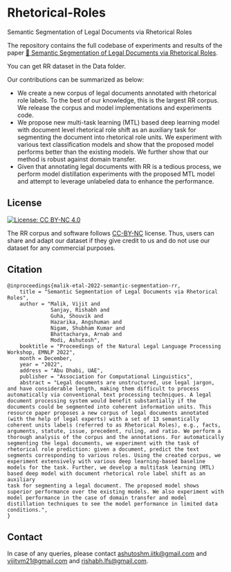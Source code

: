 # Rhetorical-Roles
Semantic Segmentation of Legal Documents via Rhetorical Roles

The repository contains the full codebase of experiments and results of the paper [🔗 Semantic Segmentation of Legal Documents via Rhetorical Roles](https://aclanthology.org/2022.nllp-1.13/). 

You can get RR dataset in the Data folder.

Our contributions can be summarized as below:
* We create a new corpus of legal documents annotated with rhetorical role labels. To the best of our knowledge, this is the largest RR corpus. We release the corpus and model implementations and experiments code.
* We propose new multi-task learning (MTL) based deep learning model with document level rhetorical role shift as an auxiliary task for segmenting the document into rhetorical role units. We experiment with various text classification models and show that the proposed model performs better than the existing models. We further show that our method is robust against domain transfer.
* Given that annotating legal documents with RR is a tedious process, we perform model distillation experiments with the proposed MTL model and attempt to leverage unlabeled data to enhance the performance.


## License

[![License: CC BY-NC 4.0](https://img.shields.io/badge/License-CC%20BY--NC%204.0-lightgrey.svg)](https://creativecommons.org/licenses/by-nc/4.0/)

The RR corpus and software follows [CC-BY-NC](CC-BY-NC) license. Thus, users can share and adapt our dataset if they give credit to us and do not use our dataset for any commercial purposes.

## Citation

```
@inproceedings{malik-etal-2022-semantic-segmentation-rr,
    title = "Semantic Segmentation of Legal Documents via Rhetorical Roles",
    author = "Malik, Vijit and 
              Sanjay, Rishabh and 
              Guha, Shouvik and 
              Hazarika, Angshuman and 
              Nigam, Shubham Kumar and
              Bhattacharya, Arnab and 
              Modi, Ashutosh",
    booktitle = "Proceedings of the Natural Legal Language Processing Workshop, EMNLP 2022",
    month = December,
    year = "2022",
    address = "Abu Dhabi, UAE",
    publisher = "Association for Computational Linguistics",
    abstract = "Legal documents are unstructured, use legal jargon, and have considerable length, making them difficult to process automatically via conventional text processing techniques. A legal document processing system would benefit substantially if the documents could be segmented into coherent information units. This resource paper proposes a new corpus of legal documents annotated (with the help of legal experts) with a set of 13 semantically coherent units labels (referred to as Rhetorical Roles), e.g., facts, arguments, statute, issue, precedent, ruling, and ratio. We perform a thorough analysis of the corpus and the annotations. For automatically segmenting the legal documents, we experiment with the task of rhetorical role prediction: given a document, predict the text segments corresponding to various roles. Using the created corpus, we experiment extensively with various deep learning-based baseline models for the task. Further, we develop a multitask learning (MTL) based deep model with document rhetorical role label shift as an auxiliary
task for segmenting a legal document. The proposed model shows superior performance over the existing models. We also experiment with model performance in the case of domain transfer and model distillation techniques to see the model performance in limited data conditions.",
}
```

## Contact

In case of any queries, please contact <ashutoshm.iitk@gmail.com> and <vijitvm21@gmail.com> and <rishabh.lfs@gmail.com>.
